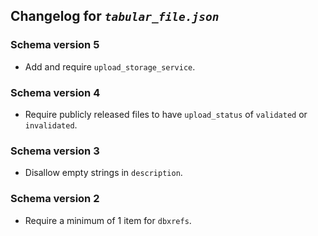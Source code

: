 ## Changelog for *`tabular_file.json`*

### Schema version 5

* Add and require `upload_storage_service`.

### Schema version 4

* Require publicly released files to have `upload_status` of `validated` or `invalidated`.

### Schema version 3

* Disallow empty strings in `description`.

### Schema version 2

* Require a minimum of 1 item for `dbxrefs`.
